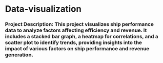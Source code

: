 # Data-visualization
### **Project Description:**   This project visualizes ship performance data to analyze factors affecting efficiency and revenue. It includes a stacked bar graph, a heatmap for correlations, and a scatter plot to identify trends, providing insights into the impact of various factors on ship performance and revenue generation.
